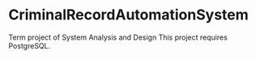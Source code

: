 # CriminalRecordAutomationSystem
Term project of System Analysis and Design
This project requires PostgreSQL.
